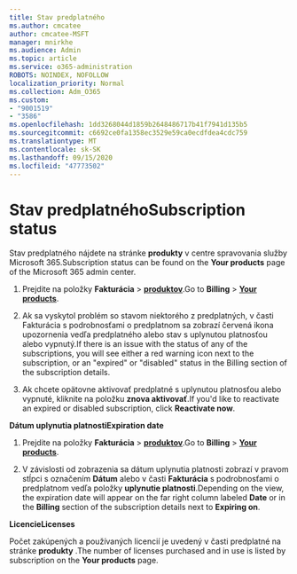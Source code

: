 ```yaml
---
title: Stav predplatného
ms.author: cmcatee
author: cmcatee-MSFT
manager: mnirkhe
ms.audience: Admin
ms.topic: article
ms.service: o365-administration
ROBOTS: NOINDEX, NOFOLLOW
localization_priority: Normal
ms.collection: Adm_O365
ms.custom:
- "9001519"
- "3586"
ms.openlocfilehash: 1dd3268044d1859b2648486717b41f7941d135b5
ms.sourcegitcommit: c6692ce0fa1358ec3529e59ca0ecdfdea4cdc759
ms.translationtype: MT
ms.contentlocale: sk-SK
ms.lasthandoff: 09/15/2020
ms.locfileid: "47773502"
---
```

# <a name="subscription-status"></a><span data-ttu-id="87e8b-102">Stav predplatného</span><span class="sxs-lookup"><span data-stu-id="87e8b-102">Subscription status</span></span>

<span data-ttu-id="87e8b-103">Stav predplatného nájdete na stránke **produkty** v centre spravovania služby Microsoft 365.</span><span class="sxs-lookup"><span data-stu-id="87e8b-103">Subscription status can be found on the **Your products** page of the Microsoft 365 admin center.</span></span>

1. <span data-ttu-id="87e8b-104">Prejdite na položky **Fakturácia**  >  **[produktov](https://go.microsoft.com/fwlink/p/?linkid=842054)**.</span><span class="sxs-lookup"><span data-stu-id="87e8b-104">Go to **Billing** > **[Your products](https://go.microsoft.com/fwlink/p/?linkid=842054)**.</span></span>

2. <span data-ttu-id="87e8b-105">Ak sa vyskytol problém so stavom niektorého z predplatných, v časti Fakturácia s podrobnosťami o predplatnom sa zobrazí červená ikona upozornenia vedľa predplatného alebo stav s uplynutou platnosťou alebo vypnutý.</span><span class="sxs-lookup"><span data-stu-id="87e8b-105">If there is an issue with the status of any of the subscriptions, you will see either a red warning icon next to the subscription, or an "expired" or "disabled" status in the Billing section of the subscription details.</span></span>

3. <span data-ttu-id="87e8b-106">Ak chcete opätovne aktivovať predplatné s uplynutou platnosťou alebo vypnuté, kliknite na položku **znova aktivovať**.</span><span class="sxs-lookup"><span data-stu-id="87e8b-106">If you'd like to reactivate an expired or disabled subscription, click **Reactivate now**.</span></span>

<span data-ttu-id="87e8b-107">**Dátum uplynutia platnosti**</span><span class="sxs-lookup"><span data-stu-id="87e8b-107">**Expiration date**</span></span>

1. <span data-ttu-id="87e8b-108">Prejdite na položky **Fakturácia**  >  **[produktov](https://go.microsoft.com/fwlink/p/?linkid=842054)**.</span><span class="sxs-lookup"><span data-stu-id="87e8b-108">Go to **Billing** > **[Your products](https://go.microsoft.com/fwlink/p/?linkid=842054)**.</span></span>

2. <span data-ttu-id="87e8b-109">V závislosti od zobrazenia sa dátum uplynutia platnosti zobrazí v pravom stĺpci s označením **Dátum** alebo v časti **Fakturácia** s podrobnosťami o predplatnom vedľa položky **uplynutie platnosti**.</span><span class="sxs-lookup"><span data-stu-id="87e8b-109">Depending on the view, the expiration date will appear on the far right column labeled **Date** or in the **Billing** section of the subscription details next to **Expiring on**.</span></span>

<span data-ttu-id="87e8b-110">**Licencie**</span><span class="sxs-lookup"><span data-stu-id="87e8b-110">**Licenses**</span></span>

<span data-ttu-id="87e8b-111">Počet zakúpených a používaných licencií je uvedený v časti predplatné na stránke **produkty** .</span><span class="sxs-lookup"><span data-stu-id="87e8b-111">The number of licenses purchased and in use is listed by subscription on the **Your products** page.</span></span>

